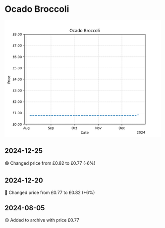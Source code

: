 # Ocado Broccoli
![](charts/product-59106011.png)
## 2024-12-25
🟢 Changed price from £0.82 to £0.77 (-6%)
## 2024-12-20
🔴 Changed price from £0.77 to £0.82 (+6%)
## 2024-08-05
🟡 Added to archive with price £0.77